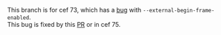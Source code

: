 This branch is for cef 73, which has a [bug](https://bitbucket.org/chromiumembedded/cef/issues/2618/onacceleratedpaint-is-not-called-with-off) with `--external-begin-frame-enabled`.  
This bug is fixed by this [PR](https://bitbucket.org/chromiumembedded/cef/pull-requests/222) or in cef 75.